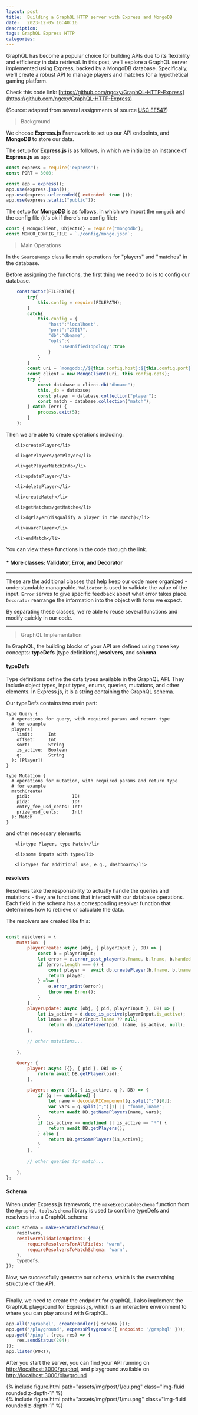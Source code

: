 ```yaml
---
layout: post
title:  Building a GraphQL HTTP server with Express and MongoDB
date:   2023-12-05 16:40:16
description: 
tags: GraphQL Express HTTP
categories: 
---
```


GraphQL has become a popular choice for building APIs due to its flexibility and efficiency in data retrieval. 
In this post, we'll explore a GraphQL server implemented using Express, backed by a MongoDB database.
Specifically, we'll create a robust API to manage players and matches for a hypothetical gaming platform.

Check this code link: [https://github.com/ngcxy/GraphQL-HTTP-Express](https://github.com/ngcxy/GraphQL-HTTP-Express)

(Source: adapted from several assignments of source [USC EE547](https://web-app.usc.edu/soc/syllabus/20221/31250.pdf))

> Background

We choose **Express.js** Framework to set up our API endpoints, and **MongoDB** to store our data.

The setup for **Express.js** is as follows, in which we initialize an instance of **Express.js** as `app`:

```javascript
const express = require('express');
const PORT = 3000;

const app = express();
app.use(express.json());
app.use(express.urlencoded({ extended: true }));
app.use(express.static("public"));
```

The setup for **MongoDB** is as follows, in which we import the `mongodb` and the config file (it's ok if there's no config file):

```javascript
const { MongoClient, ObjectId} = require("mongodb");
const MONGO_CONFIG_FILE = `./config/mongo.json`;
```

> Main Operations

In the `SourceMongo` class lie main operations for "players" and "matches" in the database.

Before assigning the functions, the first thing we need to do is to config our database.

```javascript
    constructor(FILEPATH){
        try{
            this.config = require(FILEPATH);
        }
        catch{
            this.config = {
                "host":"localhost",
                "port":"27017",
                "db":"dbname",
                "opts":{
                    "useUnifiedTopology":true
                }
            }
        }
        const uri = `mongodb://${this.config.host}:${this.config.port}`;
        const client = new MongoClient(uri, this.config.opts);
        try {
            const database = client.db("dbname");
            this._db = database;
            const player = database.collection("player");
            const match = database.collection("match");
        } catch (err) {
            process.exit(5);
        }
    };
```

Then we are able to create operations including:

<ul>

    <li>createPlayer</li>

    <li>getPlayers/getPlayer</li>

    <li>getPlayerMatchInfo</li>

    <li>updatePlayer</li>

    <li>deletePlayer</li>

</ul>

<ul>

    <li>createMatch</li>

    <li>getMatches/getMatche</li>

    <li>dqPlayer(disqualify a player in the match)</li>

    <li>awardPlayer</li>

    <li>endMatch</li>

</ul>

You can view these functions in the code through the link.

#### * More classes: Validator, Error, and Decorator

---
These are the additional classes that help keep our code more organized - understandable manageable. 
`Validator` is used to validate the value of the input. 
`Error` serves to give specific feedback about what error takes place.
`Decorator` rearrange the information into the object with form we expect.

By separating these classes, we're able to reuse several functions and modify quickly in our code.

---

> GraphQL Implementation

In GraphQL, the building blocks of your API are defined using three key concepts: **typeDefs** (type definitions),**resolvers**, and **schema**.

#### typeDefs

Type definitions define the data types available in the GraphQL API. 
They include object types, input types, enums, queries, mutations, and other elements.
In Express.js, it is a string containing the GraphQL schema.

Our typeDefs contains two main part:

```text
type Query {
  # operations for query, with required params and return type
  # for example
  players(
    limit:      Int    
    offset:     Int    
    sort:       String          
    is_active:  Boolean
    q:          String
  ): [Player]!  
}
```
```text
type Mutation {
  # operations for mutation, with required params and return type
  # for example
  matchCreate(
    pid1:                ID!
    pid2:                ID!
    entry_fee_usd_cents: Int!
    prize_usd_cents:     Int!
  ): Match  
}
```

and other necessary elements:

<ul>

    <li>type Player, type Match</li>

    <li>some inputs with type</li>

    <li>types for additional use, e.g., dashboard</li>

</ul>

#### resolvers

Resolvers take the responsibility to actually handle the queries and mutations - they are functions that interact with our database operations. 
Each field in the schema has a corresponding resolver function that determines how to retrieve or calculate the data.

The resolvers are created like this:

```javascript

const resolvers = {
    Mutation: {
        playerCreate: async (obj, { playerInput }, DB) => {
            const b = playerInput;
            let error = e.error_post_player(b.fname, b.lname, b.handed, b.initial_balance_usd_cents);
            if (error.length === 0) {
                const player =  await db.createPlayer(b.fname, b.lname, handedURL2Data[b.handed], true, b.initial_balance_usd_cents);
                return player;
            } else {
                e.error_print(error);
                throw new Error();
            }
        },
        playerUpdate: async (obj, { pid, playerInput }, DB) => {
            let is_active = d.deco_is_active(playerInput.is_active);
            let lname = playerInput.lname ?? null;
                return db.updatePlayer(pid, lname, is_active, null);
        },
        
        // other mutations...
        
    },

    Query: {
        player: async ({}, { pid }, DB) => {
            return await DB.getPlayer(pid);
        },

        players: async ({}, { is_active, q }, DB) => {
            if (q !== undefined) {
                let name = decodeURIComponent(q.split(";")[0]);
                var vars = q.split(";")[1] || "fname,lname";
                return await DB.getNamePlayers(name, vars);
            }
            if (is_active == undefined || is_active == "*") {
                return await DB.getPlayers();
            } else {
                return DB.getSomePlayers(is_active);
            }
        },
        
        // other queries for match...
        
    },
};
```

#### Schema

When under Express.js framework, the `makeExecutableSchema` function from the `@graphql-tools/schema` library is used to combine typeDefs and resolvers into a GraphQL schema:

```javascript
const schema = makeExecutableSchema({
    resolvers,
    resolverValidationOptions: {
        requireResolversForAllFields: "warn",
        requireResolversToMatchSchema: "warn",
    },
    typeDefs,
});
```

Now, we successfully generate our schema, which is the overarching structure of the API.

---

Finally, we need to create the endpoint for graphQL. 
I also implement the GraphQL playground for Express.js, which is an interactive environment to where you can play around with GraphQL.

```javascript
app.all('/graphql', createHandler({ schema }));
app.get('/playground', expressPlayground({ endpoint: '/graphql' }));
app.get("/ping", (req, res) => {
    res.sendStatus(204);
});
app.listen(PORT);
```

After you start the server, you can find your API running on [http://localhost:3000/graphql](http://localhost:3000/graphql), and playground available on [http://localhost:3000/playground](http://localhost:3000/playground)



<div class="row mt-3">
    <div class="col-sm mt-3 mt-md-0">
        {% include figure.html path="assets/img/post/1/qu.png" class="img-fluid rounded z-depth-1" %}
    </div>
    <div class="col-sm mt-3 mt-md-0">
        {% include figure.html path="assets/img/post/1/mu.png" class="img-fluid rounded z-depth-1" %}
    </div>
</div>